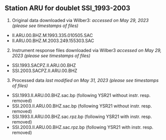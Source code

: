 Station ARU for doublet SSI_1993-2003
---
1. Original data downloaded via Wilber3: 
   _accessed on May 29, 2023 (please see timestamps of files)_
- II.ARU.00.BHZ.M.1993.335.010505.SAC
- II.ARU.00.BHZ.M.2003.249.155303.SAC
2. Instrument response files downloaded via Wilber3
   _accessed on May 29, 2023 (please see timestamps of files)_
- SSI.1993.SACPZ.II.ARU.00.BHZ
- SSI.2003.SACPZ.II.ARU.00.BHZ
3. Processed data
   _last modified on May 31, 2023 (please see timestamps of files)_
- SSI.1993.II.ARU.00.BHZ.sac.bp (following YSR21 without instr. resp. removed)
- SSI.2003.II.ARU.00.BHZ.sac.bp (following YSR21 without instr. resp. removed)
- SSI.1993.II.ARU.00.BHZ.sac.rpz.bp	(following YSR21 with instr. resp. removed)
- SSI.2003.II.ARU.00.BHZ.sac.rpz.bp (following YSR21 with instr. resp. removed)
